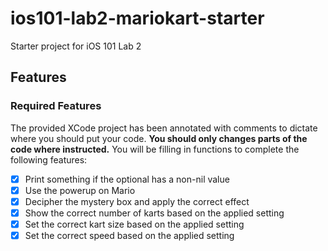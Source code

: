 # ios101-lab2-mariokart-starter
Starter project for iOS 101 Lab 2


## Features
### Required Features
The provided XCode project has been annotated with comments to dictate where you should put your code. **You should only changes parts of the code where instructed.** You will be filling in functions to complete the following features:

- [x] Print something if the optional has a non-nil value
- [x] Use the powerup on Mario
- [x] Decipher the mystery box and apply the correct effect
- [x] Show the correct number of karts based on the applied setting
- [x] Set the correct kart size based on the applied setting
- [x] Set the correct speed based on the applied setting

